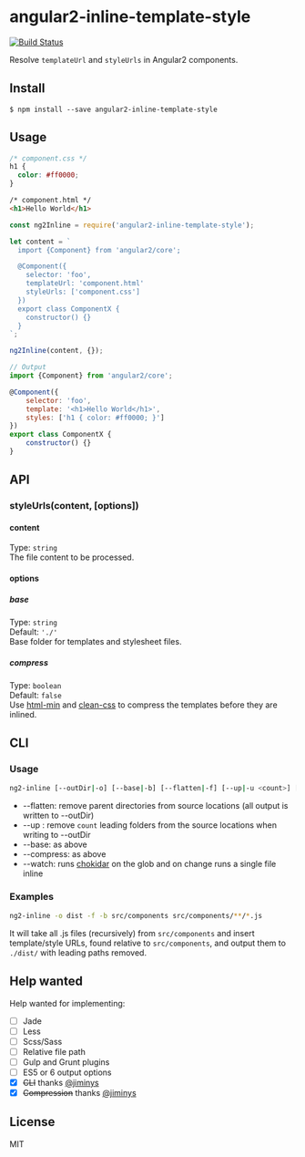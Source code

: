 # angular2-inline-template-style

[![Build Status](https://travis-ci.org/ghpabs/angular2-inline-template-style.svg?branch=master)](https://travis-ci.org/ghpabs/angular2-inline-template-style)

Resolve `templateUrl` and `styleUrls` in Angular2 components.

## Install

```
$ npm install --save angular2-inline-template-style
```

## Usage

```css
/* component.css */
h1 {
  color: #ff0000;
}
```

```html
/* component.html */
<h1>Hello World</h1>
```

```js
const ng2Inline = require('angular2-inline-template-style');

let content = `
  import {Component} from 'angular2/core';

  @Component({
    selector: 'foo',
    templateUrl: 'component.html'
    styleUrls: ['component.css']
  })
  export class ComponentX {
    constructor() {}
  }
`;

ng2Inline(content, {});
```

```js
// Output
import {Component} from 'angular2/core';

@Component({
	selector: 'foo',
	template: '<h1>Hello World</h1>',
	styles: ['h1 { color: #ff0000; }']
})
export class ComponentX {
	constructor() {}
}
```

## API
### styleUrls(content, [options])
#### content
Type: `string`  
The file content to be processed.

#### options
##### base
Type: `string`  
Default: `'./'`  
Base folder for templates and stylesheet files.
##### compress
Type: `boolean`  
Default: `false`  
Use [html-min](https://github.com/kangax/html-minifier) and [clean-css](https://github.com/jakubpawlowicz/clean-css) to compress the templates before they are inlined.

## CLI
### Usage
```bash
ng2-inline [--outDir|-o] [--base|-b] [--flatten|-f] [--up|-u <count>] [--compress|-c] [--watch|-w] <path glob>
```
- --flatten: remove parent directories from source locations (all output is written to --outDir)
- --up <count>: remove `count` leading folders from the source locations when writing to --outDir
- --base: as above
- --compress: as above
- --watch: runs [chokidar](https://github.com/paulmillr/chokidar) on the glob and on change runs a single file inline

### Examples
```bash
ng2-inline -o dist -f -b src/components src/components/**/*.js
```

It will take all .js files (recursively) from `src/components` and insert template/style URLs, found relative to `src/components`, and output them to `./dist/` with leading paths removed.

## Help wanted
Help wanted for implementing:

- [ ] Jade
- [ ] Less
- [ ] Scss/Sass
- [ ] Relative file path
- [ ] Gulp and Grunt plugins
- [ ] ES5 or 6 output options
- [x] ~~CLI~~ thanks [@jiminys](https://github.com/jiminys)
- [x] ~~Compression~~ thanks [@jiminys](https://github.com/jiminys)

## License
MIT
